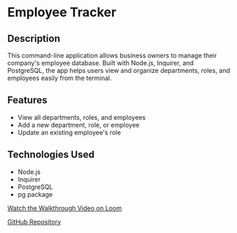 # Employee Tracker

## Description

This command-line application allows business owners to manage their company's employee database. Built with Node.js, Inquirer, and PostgreSQL, the app helps users view and organize departments, roles, and employees easily from the terminal.

## Features

- View all departments, roles, and employees
- Add a new department, role, or employee
- Update an existing employee's role

## Technologies Used

- Node.js
- Inquirer
- PostgreSQL
- pg package

[Watch the Walkthrough Video on Loom](https://www.loom.com/share/6fbf09edcac14830ac48fce2076d4b15)

[GitHub Repository](https://github.com/SamanthaMakowski/employee-tracker)

